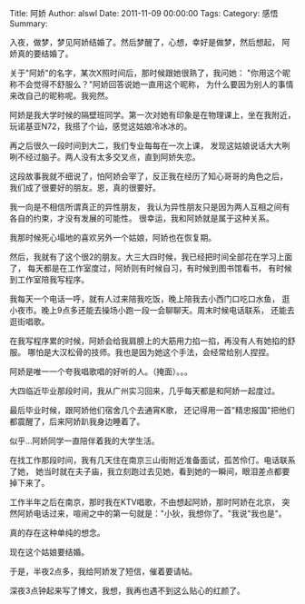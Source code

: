 Title: 阿娇
Author: alswl
Date: 2011-11-09 00:00:00
Tags: 
Category: 感悟
Summary: 

入夜，做梦，梦见阿娇结婚了。然后梦醒了，心想，幸好是做梦，然后想起， 阿娇真的要结婚了。

关于"阿娇"的名字，某次X照时间后，那时候跟她很熟了，我问她： "你用这个昵称不会觉得不舒服么？"阿娇回答说她一直用这个昵称，
为什么要因为别人的事情来改自己的昵称呢。我宛然。

阿娇是我大学时候的隔壁班同学。第一次对她有印象是在物理课上，坐在我附近， 玩诺基亚N72，我搭了个讪，感觉这姑娘冷冰冰的。

再之后很久一段时间到大二，我们专业每每在一次上课， 发现这姑娘说话大大咧咧不经过脑子。两人没有太多交叉点，直到阿娇失恋。

这段故事我就不细说了，怕阿娇会宰了，反正我在经历了知心哥哥的角色之后， 我们成了很要好的朋友。恩，真的很要好。

我一向是不相信所谓真正的异性朋友， 我认为异性朋友只是因为两人互相之间有各自的约束，才没有发展的可能性。 很幸运，我和阿娇就是属于这种关系。

我那时候死心塌地的喜欢另外一个姑娘，阿娇也在恢复期。

然后，我就有了这个很2的朋友。大三大四时候，我已经把时间全部花在学习上面了， 每天都是在工作室度过，阿娇则有时候自习，有时候到图书馆看书，
有时候到工作室陪我写程序。

我每天一个电话一呼，就有人过来陪我吃饭，晚上陪我去小西门口吃口水鱼， 逛小夜市。晚上9点多还能去操场小跑一段一会聊聊天。周末时候电话联系， 还能去逛街唱歌。

在我写程序累的时候，阿娇会给我肩膀上的大筋用力掐一掐，再没有人有她掐的舒服。 哪怕是大汉松骨的技师。我也是因为她这个手法，会经常给别人捏捏。

阿娇是唯一一个夸我唱歌唱的好听的人。（掩面）。。。

大四临近毕业那段时间，我从广州实习回来，几乎每天都是和阿娇一起度过。

最后毕业时候，跟阿娇他们宿舍几个去通宵K歌， 还记得用一首"精忠报国"把他们都震醒了，后来阿娇趴我身边睡着了。

似乎…阿娇同学一直陪伴着我的大学生活。

在找工作那段时间，我有几天住在南京三山街附近准备面试，孤苦伶仃。电话联系了她， 她当时就在夫子庙，我立刻跑过去见她，看到她的一瞬间，眼泪差点都要掉下来了。

工作半年之后在南京，那时我在KTV唱歌，不由想起阿娇，那时阿娇在北京， 突然阿娇电话过来，喧闹之中的第一句就是："小狄，我想你了。"我说"我也是"。

真的存在这种单纯的想念。

现在这个姑娘要结婚。

于是，半夜2点多，我给阿娇发了短信，催着要请帖。

深夜3点钟起来写了博文，我想，我再也遇不到这么贴心的红颜了。

